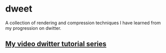 # dweet
A collection of rendering and compression techniques I have learned from my progression on dwitter.

## [My video dwitter tutorial series](https://www.youtube.com/playlist?list=PLOpJa7spjR5KUIpFJ2snbSZHkskqs8XKU)
